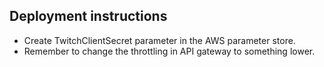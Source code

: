 ## Deployment instructions

- Create TwitchClientSecret parameter in the AWS parameter store.
- Remember to change the throttling in API gateway to something lower.